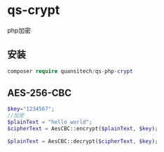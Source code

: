 # qs-crypt
php加密

## 安装
```php
composer require quansitech/qs-php-crypt
```

## AES-256-CBC 
```php
$key="1234567";
//加密
$plainText = "hello world";
$cipherText = AesCBC::encrypt($plainText, $key);

$plainText = AesCBC::decrypt($cipherText, $key);
```